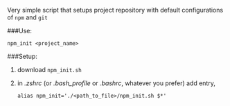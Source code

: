 Very simple script that setups project repository with default configurations of `npm` and `git`

###Use:
```
npm_init <project_name>
```

###Setup:
1. download `npm_init.sh`
1. in _.zshrc_ (or _.bash_profile_ or _.bashrc_, whatever you prefer) add entry,

    `alias npm_init='./<path_to_file>/npm_init.sh $*'`
